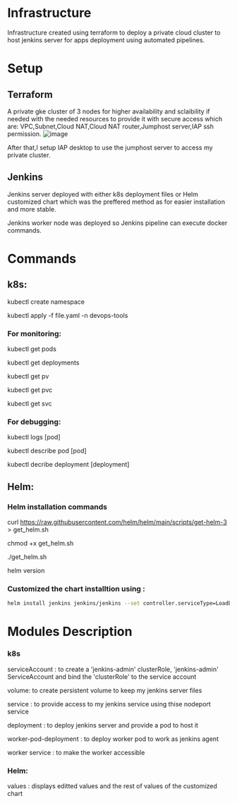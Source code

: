 # Infrastructure

Infrastructure created using terraform to deploy a private cloud cluster to host jenkins server for apps deployment using automated pipelines.

# Setup
## Terraform
A private gke cluster of 3 nodes for higher availability and sclaibility if needed with the needed resources to provide it with secure access which are:
VPC,Subnet,Cloud NAT,Cloud NAT router,Jumphost server,IAP ssh permission.
![image](https://github.com/Gaser98/Infrastructure/assets/76227165/ee741336-0738-46df-b6c7-6e9192af0e4f)

After that,I setup IAP desktop to use the jumphost server to access my private cluster.
## Jenkins 
Jenkins server deployed with either k8s deployment files or Helm customized chart which was the preffered method as for easier installation and more stable. 

Jenkins worker node was deployed so Jenkins pipeline can execute docker commands.

# Commands
## k8s:
kubectl create namespace 

kubectl apply -f file.yaml -n devops-tools
### For monitoring:
kubectl get pods


kubectl get deployments


kubectl get pv 


kubectl get pvc


kubectl get svc 
### For debugging:
kubectl logs [pod]


kubectl describe pod [pod] 


kubectl decribe deployment [deployment]
## Helm:
### Helm installation commands
curl https://raw.githubusercontent.com/helm/helm/main/scripts/get-helm-3 > get_helm.sh


chmod +x get_helm.sh


./get_helm.sh


helm version
### Customized the chart installtion using :
```bash
helm install jenkins jenkins/jenkins --set controller.serviceType=LoadBalancer --set controller.nodePort=30000 --set persistence.enabled=true
```
# Modules Description
### k8s
serviceAccount : to create a 'jenkins-admin' clusterRole, 'jenkins-admin' ServiceAccount and bind the 'clusterRole' to the service account


volume: to create persistent volume to keep my jenkins server files


service : to provide access to my jenkins service using thise nodeport service


deployment : to deploy jenkins server and provide a pod to host it 


worker-pod-deployment : to deploy worker pod to work as jenkins agent 


worker service : to make the worker accessible
### Helm:
values : displays editted values and the rest of values of the customized chart
